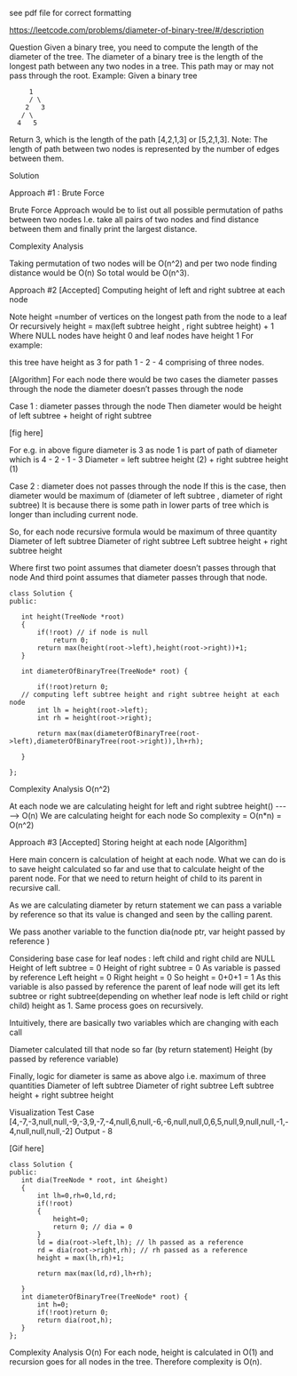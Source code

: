 see pdf file for correct formatting

https://leetcode.com/problems/diameter-of-binary-tree/#/description
 
Question 
Given a binary tree, you need to compute the length of the diameter of the tree. The diameter of a binary tree is the length of the longest path between any two nodes in a tree. This path may or may not pass through the root. 
Example:
Given a binary tree


         1
         / \
        2   3
       / \     
      4   5    


Return 3, which is the length of the path [4,2,1,3] or [5,2,1,3].
Note: The length of path between two nodes is represented by the number of edges between them.
 
 
Solution
 
Approach #1 : Brute Force 
 
Brute Force Approach would be to list out all possible permutation of paths between two nodes
I.e. take all pairs of two nodes and find distance between them and finally print the largest distance. 
 
Complexity Analysis
 
Taking permutation of two nodes will be O(n^2) and per two node finding distance would be O(n)
So total would be O(n^3).
 
 
 

 
 
Approach #2 [Accepted]
Computing height of left and right subtree at each node
 
Note
height =number of vertices on the longest path from the node to a leaf 
Or recursively height = max(left subtree height , right subtree height) + 1
Where NULL nodes have height 0 and leaf nodes have height 1
For example:
 
 
this tree have height as 3 for path 1 - 2 - 4 comprising of three nodes.
 
 
[Algorithm]
For each node there would be two cases
the diameter passes through the node
the diameter doesn’t passes through the node
 
 
Case 1 : diameter passes through the node
    Then diameter would be height of left subtree + height of right subtree

[fig here]

For e.g. in above figure diameter is 3 as node 1 is part of path of diameter which is 
4 - 2 - 1 - 3
Diameter = left subtree height (2) + right subtree height (1)
    
Case 2 : diameter does not passes through the node
If this is the case, then diameter would be 
maximum of (diameter of left subtree , diameter of right subtree)
It is because there is some path in lower parts of tree which is longer than including
current node.
 
 
So, for each node recursive formula would be maximum of three quantity
Diameter of left subtree 
Diameter of right subtree
Left subtree height + right subtree height 
 
Where first two point assumes that diameter doesn’t passes through that node
And third point assumes that diameter passes through that node.
 
 
 
 
 
 
 
 
 
 
 
 
 ```
class Solution {
public:
 
    int height(TreeNode *root)
    {
        if(!root) // if node is null
            return 0;
        return max(height(root->left),height(root->right))+1;
    }
     
    int diameterOfBinaryTree(TreeNode* root) {
         
        if(!root)return 0;
    // computing left subtree height and right subtree height at each node
        int lh = height(root->left);
        int rh = height(root->right);
         
        return max(max(diameterOfBinaryTree(root->left),diameterOfBinaryTree(root->right)),lh+rh);
         
    }
     
};
 
```
 
 
 
Complexity Analysis 
O(n^2)
 
At each node we are calculating height for left and right subtree
height()    ----->   O(n)
We are calculating height for each node 
So complexity = O(n*n) = O(n^2)
 
 
 
 
 
 
 
 
Approach #3 [Accepted]
Storing height at each node
[Algorithm]
 
Here main concern is calculation of height at each node.
What we can do is to save height calculated so far and use that to calculate height of the parent node. For that we need to return height of child to its parent in recursive call.
 
As we are calculating diameter by return statement we can pass a variable by reference so that its value is changed and seen by the calling parent.


 
We pass another variable to the function
dia(node ptr, var height passed by reference )
 
Considering base case for leaf nodes : left child and right child are NULL
Height of left subtree = 0
Height of right subtree = 0
As variable is passed by reference 
Left height = 0
Right height = 0
So height = 0+0+1 = 1
As this variable is also passed by reference the parent of leaf node will get its left subtree or right subtree(depending on whether leaf node is left child or right child) height as 1. Same process goes on recursively.
 
Intuitively, there are basically two variables which are changing with each call
 
Diameter calculated till that node so far (by return statement)
Height (by passed by reference variable)
 
Finally, logic for diameter is same as above algo i.e. maximum of three quantities
Diameter of left subtree 
Diameter of right subtree
Left subtree height + right subtree height 
 
 
 
Visualization
Test Case
[4,-7,-3,null,null,-9,-3,9,-7,-4,null,6,null,-6,-6,null,null,0,6,5,null,9,null,null,-1,-4,null,null,null,-2]
Output - 8
 
 
 
 
 
 

 
 
[Gif here]
 
 ```
class Solution {
public:
    int dia(TreeNode * root, int &height)
    {
        int lh=0,rh=0,ld,rd;
        if(!root)
        {
            height=0;
            return 0; // dia = 0
        }
        ld = dia(root->left,lh); // lh passed as a reference
        rd = dia(root->right,rh); // rh passed as a reference
        height = max(lh,rh)+1;
         
        return max(max(ld,rd),lh+rh);
         
    }
    int diameterOfBinaryTree(TreeNode* root) {
        int h=0;
        if(!root)return 0;
        return dia(root,h);
    }
};
 ```
Complexity Analysis
O(n)
For each node, height is calculated in O(1) and recursion goes for all nodes in the tree. Therefore complexity is O(n).
